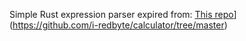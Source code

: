Simple Rust expression parser expired from: [This repo](https://github.com/i-redbyte/calculator/tree/master)](https://github.com/i-redbyte/calculator/tree/master)
